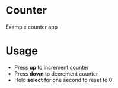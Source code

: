 # Counter
Example counter app

# Usage
* Press __up__ to increment counter
* Press __down__ to decrement counter
* Hold __select__ for one second to reset to 0
